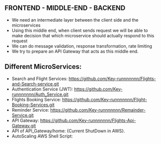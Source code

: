 ## FRONTEND - MIDDLE-END - BACKEND

  - We need an intermediate layer between the client side and the microservices
  - Using this middle end, when client sends request we will be able to make decision that which microservice should actually respond to this request
  - We can do message validation, response transformation, rate limiting
  - We try to prepare an API Gateway that acts as this middle end.

  ## Different MicroServices:
  - Search and Flight Services: https://github.com/Key-runnnnnnn/Flights-and-Search-service.git
  - Authentication Service (JWT): https://github.com/Key-runnnnnnn/Auth_Service.git
  - Flights Booking Service: https://github.com/Key-runnnnnnn/Flight-Booking-Services.git
  - Reminder Service: https://github.com/Key-runnnnnnn/Remainder-Service.git
  - API Gateway: https://github.com/Key-runnnnnnn/Flights-Api-Gateway.git
  - API of API_Gateway/home:  {Current ShutDown in AWS}.
  - AutoScaling AWS Shell Script: